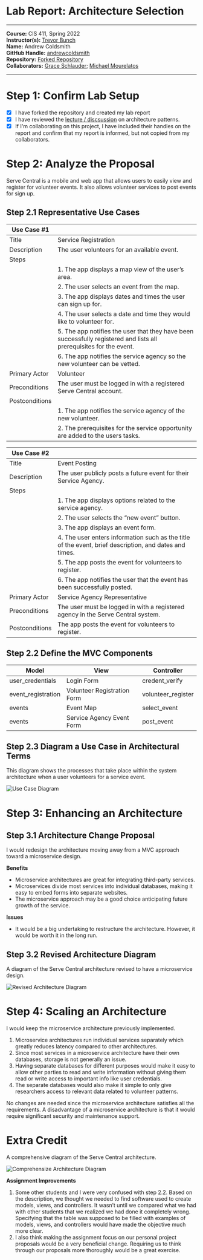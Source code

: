 # Lab Report: Architecture Selection
___
**Course:** CIS 411, Spring 2022  
**Instructor(s):** [Trevor Bunch](https://github.com/trevordbunch)  
**Name:** Andrew Coldsmith  
**GitHub Handle:** [andrewcoldsmith](https://github.com/andrewcoldsmith)  
**Repository:** [Forked Repository](https://github.com/andrewcoldsmith/cis411_lab2_arch)  
**Collaborators:** [Grace Schlauder](https://github.com/grace-schl); [Michael Mourelatos](https://github.com/MichaelMourelatos)
___

# Step 1: Confirm Lab Setup
- [x] I have forked the repository and created my lab report
- [x] I have reviewed the [lecture / discsussion](../assets/04p1_SolutionArchitectures.pdf) on architecture patterns.
- [x] If I'm collaborating on this project, I have included their handles on the report and confirm that my report is informed, but not copied from my collaborators.

# Step 2: Analyze the Proposal
Serve Central is a mobile and web app that allows users to easily view and register for volunteer events. It also allows volunteer services to post events for sign up.

## Step 2.1 Representative Use Cases  

| Use Case #1 | |
|---|---|
| Title | Service Registration |
| Description | The user volunteers for an available event. |
| Steps | |
| | 1. The app displays a map view of the user’s area. |
| | 2. The user selects an event from the map. |
| | 3. The app displays dates and times the user can sign up for. |
| | 4. The user selects a date and time they would like to volunteer for. |
| | 5. The app notifies the user that they have been successfully registered and lists all prerequisites for the event. |
| | 6. The app notifies the service agency so the new volunteer can be vetted.|
| Primary Actor | Volunteer |
| Preconditions | The user must be logged in with a registered Serve Central account. |
| Postconditions | |
| | 1. The app notifies the service agency of the new volunteer. |
| | 2. The prerequisites for the service opportunity are added to the users tasks. |

| Use Case #2 | |
|---|---|
| Title | Event Posting |
| Description | The user publicly posts a future event for their Service Agency. |
| Steps | |
| | 1. The app displays options related to the service agency. |
| | 2. The user selects the “new event” button. |
| | 3. The app displays an event form. |
| | 4. The user enters information such as the title of the event, brief description, and dates and times. |
| | 5. The app posts the event for volunteers to register. |
| | 6. The app notifies the user that the event has been successfully posted. |
| Primary Actor | Service Agency Representative |
| Preconditions | The user must be logged in with a registered agency in the Serve Central system. |
| Postconditions | The app posts the event for volunteers to register. |

## Step 2.2 Define the MVC Components

| Model | View | Controller |
|---|---|---|
| user_credentials | Login Form | credent_verify |
| event_registration | Volunteer Registration Form | volunteer_register |
| events | Event Map | select_event |
| events | Service Agency Event Form | post_event |

## Step 2.3 Diagram a Use Case in Architectural Terms
This diagram shows the processes that take place within the system architecture when a user volunteers for a service event.

![Use Case Diagram](/assets/serve_central_use_case_diagram.jpg)

# Step 3: Enhancing an Architecture

## Step 3.1 Architecture Change Proposal
I would redesign the architecture moving away from a MVC approach toward a microservice design.

**Benefits**

 - Microservice architectures are great for integrating third-party services.
 - Microservices divide most services into individual databases, making it easy to embed forms into separate websites.
 - The microservice approach may be a good choice anticipating future growth of the service.
  
**Issues**

 - It would be a big undertaking to restructure the architecture. However, it would be worth it in the long run. 

## Step 3.2 Revised Architecture Diagram
A diagram of the Serve Central architecture revised to have a microservice design.

![Revised Architecture Diagram](/assets/revised_architecture_diagram.jpg)

# Step 4: Scaling an Architecture
I would keep the microservice architecture previously implemented.
1. Microservice architectures run individual services separately which greatly reduces latency compared to other architectures.
2. Since most services in a microservice architecture have their own databases, storage is not generally an issue.
3. Having separate databases for different purposes would make it easy to allow other parties to read and write information without giving them read or write access to important info like user credentials.
4. The separate databases would also make it simple to only give researchers access to relevant data related to volunteer patterns.

No changes are needed since the microservice architecture satisfies all the requirements. A disadvantage of a microservice architecture is that it would require significant security and maintenance support.

# Extra Credit
A comprehensive diagram of the Serve Central architecture.

![Comprehensize Architecture Diagram](/assets/final_architecture_diagram.jpg)

**Assignment Improvements**

1. Some other students and I were very confused with step 2.2. Based on the description, we thought we needed to find software used to create models, views, and controllers. It wasn’t until we compared what we had with other students that we realized we had done it completely wrong. Specifying that the table was supposed to be filled with examples of models, views, and controllers would have made the objective much more clear.
2. I also think making the assignment focus on our personal project proposals would be a very beneficial change. Requiring us to think through our proposals more thoroughly would be a great exercise.